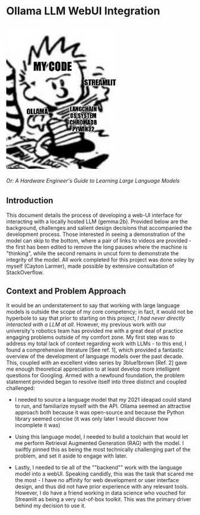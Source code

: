 ﻿# Ollama LLM WebUI Integration

![alt text](.funny/Calvin_with_the_glue_final.png) 
###### Or: A Hardware Engineer's Guide to Learning Large Language Models

## Introduction
This document details the process of developing a web-UI interface for interacting with a locally hosted LLM (gemma:2b). Provided below are the background, challenges and salient design decisions that accompanied the development process. Those interested in seeing a demonstration of the model can skip to the bottom, where a pair of links to videos are provided - the first has been edited to remove the long pauses where the machine is "thinking", while the second remains in uncut form to demonstrate the integrity of the model. All work completed for this project was done soley by myself (Cayton Larmer), made possible by extensive consultation of StackOverflow.

## Context and Problem Approach
It would be an understatement to say that working with large language models is outside the scope of my core competency; in fact, it would not be hyperbole to say that prior to starting on this project, *I had never directly interacted with a LLM at all*. However, my previous work with our university's robotics team has provided me with a great deal of practice engaging problems outside of my comfort zone. My first step was to address my total lack of context regarding work with LLMs - to this end, I found a comprehensive literature [See ref. 1], which provided a fantastic overview of the development of language models over the past decade. This, coupled with an excellent video series by 3blue1brown [Ref. 2] gave me enough theoretical appreciation to at least develop more intelligent questions for Googling.
Armed with a newfound foundation, the problem statement provided began to resolve itself into three distinct and coupled challenged:

- I needed to source a language model that my 2021 ideapad could stand to run, and familiarize myself with the API. Ollama seemed an attractive approach both because it was open-source and because the Python library seemed concise (it was only later I would discover how incomplete it was)

- Using this language model, I needed to build a toolchain that would let me perform Retrieval Augmented Generation (RAG) with the model. I swiftly pinned this as being the most technically challenging part of the problem, and set it aside to engage with later.

- Lastly, I needed to tie all of the ""backend"" work with the language model into a webUI. Speaking candidly, this was the task that scared me the most - I have no affinity for web development or user interface design, and thus did not have prior experience with any relevant tools. However, I do have a friend working in data science who vouched for Streamlit as being a very out-of-box toolkit. This was the primary driver behind my decision to use it.
